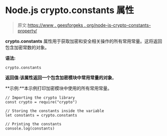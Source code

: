 # Node.js crypto.constants 属性

> 原文:[https://www . geesforgeks . org/node-js-crypto-constants-property/](https://www.geeksforgeeks.org/node-js-crypto-constants-property/)

**crypto.constants** 属性用于获取加密和安全相关操作的所有常用常量。这将返回包含加密常数的对象。

**语法:**

```
crypto.constants
```

**返回值:**该属性返回一个包含加密模块中常用常量的**对象**。

**示例:**本示例打印加密模块中使用的所有常用常量。

```
// Importing the crypto library
const crypto = require("crypto")

// Storing the constants inside the variable
let constants = crypto.constants

// Printing the constants
console.log(constants)
```